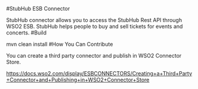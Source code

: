 #StubHub ESB Connector

StubHub connector allows you to access the StubHub Rest API through WSO2 ESB. StubHub helps people to buy and sell tickets for events and concerts.
#Build

mvn clean install
#How You Can Contribute

You can create a third party connector and publish in WSO2 Connector Store.

https://docs.wso2.com/display/ESBCONNECTORS/Creating+a+Third+Party+Connector+and+Publishing+in+WSO2+Connector+Store
